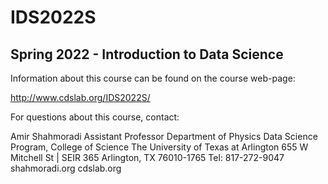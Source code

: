 # IDS2022S

## Spring 2022 - Introduction to Data Science
 
Information about this course can be found on the course web-page:
 
http://www.cdslab.org/IDS2022S/

For questions about this course, contact:

Amir Shahmoradi
Assistant Professor
Department of Physics
Data Science Program, College of Science
The University of Texas at Arlington
655 W Mitchell St | SEIR 365
Arlington, TX 76010-1765
Tel: 817-272-9047
shahmoradi.org
cdslab.org



